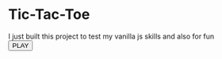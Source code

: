 ﻿# Tic-Tac-Toe
I just built this project to test my vanilla js skills and also for fun
<br/>
<a href = "https://jasonoboti.github.io/Tic-Tac-Toe/"><button>PLAY</button></a>
